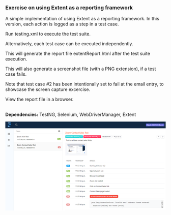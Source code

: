 ### Exercise on using Extent as a reporting framework
A simple implementation of using Extent as a reporting framework.
In this version, each action is logged as a step in a test case.

Run testing.xml to execute the test suite.

Alternatively, each test case can be executed independently.

This will generate the report file extentReport.html after the test suite execution.

This will also generate a screenshot file (with a PNG extension), if a test case fails.

Note that test case #2 has been intentionally set to fail at the email entry, to showcase the screen capture excercise.

View the report file in a browser.
<br/><br/>

**Dependencies:**
TestNG, Selenium, WebDriverManager, Extent

![img.png](readme_img.png)